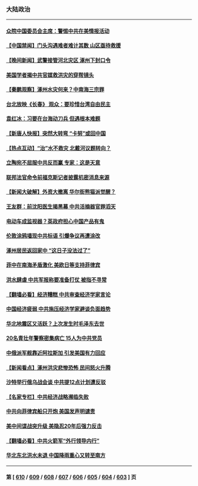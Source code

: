 ### 大陆政治
---
#### [众院中国委员会主席：警惕中共在美情报活动](../../pages/ncid277/n14049703.md) 
#### [【中国禁闻】门头沟遇难者难计其数 山区亟待救援](../../pages/ncid277/n14047965.md) 
#### [【晚间新闻】武警接管河北灾区 涿州下封口令](../../pages/ncid277/n14049979.md) 
#### [美国学者揭中共官媒救洪灾的穿帮镜头](../../pages/ncid277/n14049861.md) 
#### [【秦鹏观察】涿州水灾何来？中南海三宗罪](../../pages/ncid277/n14049751.md) 
#### [台北放映《长春》 观众：要珍惜台湾自由民主](../../pages/ncid277/n14049596.md) 
#### [袁红冰：习要在台海动刀兵 但遇根本难题](../../pages/ncid277/n14049851.md) 
#### [【新唐人快报】突然大转弯 “卡努”或回中国](../../pages/ncid277/n14049736.md) 
#### [【热点互动】“治”水不救灾 北戴河议题转向？](../../pages/ncid277/n14049721.md) 
#### [立陶宛不屈服中共反而赢 专家：这是天意](../../pages/ncid277/n14049647.md) 
#### [联邦法官命令前福克斯记者披露机密消息来源](../../pages/ncid277/n14049682.md) 
#### [【新闻大破解】外资大撤离 华尔街熊猫派觉醒？](../../pages/ncid277/n14049572.md) 
#### [王友群：前沈阳医生揭黑幕 中共活摘器官罪滔天](../../pages/ncid277/n14049646.md) 
#### [电动车成监视器？英政府担心中国产品有鬼](../../pages/ncid277/n14049653.md) 
#### [伦敦涂鸦墙现中共标语 引爆争议再遭涂改](../../pages/ncid277/n14049480.md) 
#### [涿州居民返回家中 “这日子没法过了”](../../pages/ncid277/n14049545.md) 
#### [菲中在南海矛盾激化 美欧日等支持菲律宾](../../pages/ncid277/n14049508.md) 
#### [洪水肆虐 中共军报称要准备打仗 被指不寻常](../../pages/ncid277/n14049474.md) 
#### [【翻墙必看】经济糟糕 中共审查经济学家言论](../../pages/ncid277/n14049214.md) 
#### [中国经济疲弱 中共施压经济学家避谈负面趋势](../../pages/ncid277/n14049142.md) 
#### [华北地震区又活跃？上次发生时毛泽东去世](../../pages/ncid277/n14049205.md) 
#### [20名青壮年警察密集病亡 15人为中共党员](../../pages/ncid277/n14049058.md) 
#### [中俄派军舰靠近阿拉斯加 引发美国有力回应](../../pages/ncid277/n14049094.md) 
#### [【新闻看点】涿州洪灾悲惨恐怖 民间怒火升腾](../../pages/ncid277/n14049030.md) 
#### [沙特举行俄乌战会谈 中共提12点计划遭反驳](../../pages/ncid277/n14049022.md) 
#### [【名家专栏】中共经济战略濒临失败](../../pages/ncid277/n14043725.md) 
#### [中共向菲律宾船只开炮 美国发声明谴责](../../pages/ncid277/n14048908.md) 
#### [美中间谍战突升级 美隐忍20年后强力反击](../../pages/ncid277/n14048742.md) 
#### [【翻墙必看】中共火箭军“外行领导内行”](../../pages/ncid277/n14048870.md) 
#### [华北东北洪水未退 中国降雨重心又转至南方](../../pages/ncid277/n14048837.md) 

---
#### 第 [ [610](./610.md) / [609](./609.md) / [608](./608.md) / [607](./607.md) / [606](./606.md) / [605](./605.md) / [604](./604.md) / [603](./603.md) ] 页
